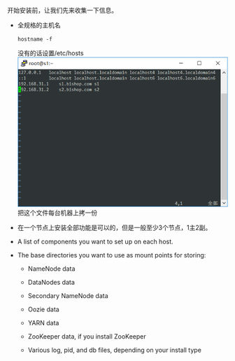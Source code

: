 开始安装前，让我们先来收集一下信息。

* 全规格的主机名

  ```
  hostname -f
  ```

  没有的话设置/etc/hosts  
  ![](/assets/hosts.png)  
  把这个文件每台机器上拷一份





* 在一个节点上安装全部功能是可以的，但是一般至少3个节点，1主2副。

* A list of components you want to set up on each host.

* The base directories you want to use as mount points for storing:

  * NameNode data

  * DataNodes data

  * Secondary NameNode data

  * Oozie data

  * YARN data

  * ZooKeeper data, if you install ZooKeeper

  * Various log, pid, and db files, depending on your install type



